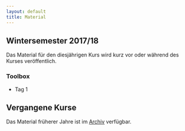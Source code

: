 ```yaml
---
layout: default
title: Material
---
```



## Wintersemester 2017/18

Das Material für den diesjährigen Kurs wird kurz vor oder während des
Kurses veröffentlich.

### Toolbox

- Tag 1


## Vergangene Kurse

Das Material früherer Jahre ist im [Archiv](archive.html) verfügbar.
